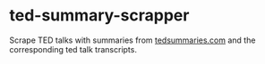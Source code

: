 # ted-summary-scrapper
Scrape TED talks with summaries from [tedsummaries.com](https://tedsummaries.com) and the corresponding ted talk transcripts. 



